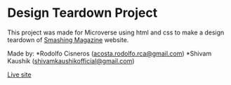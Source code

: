 # Design Teardown Project

This project was made for Microverse using html and css to make a design teardown of 
[Smashing Magazine](https://www.smashingmagazine.com/) website.

Made by: 
*Rodolfo Cisneros (acosta.rodolfo.rca@gmail.com) 
*Shivam Kaushik (shivamkaushikofficial@gmail.com)


[Live site](https://raw.githack.com/KaushikShivam/smashing_magazine/feature-hierarchy/index.html)